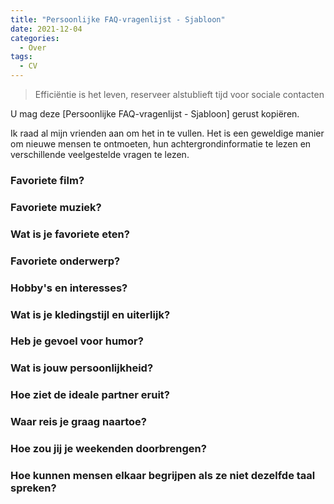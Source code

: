 ```yaml
---
title: "Persoonlijke FAQ-vragenlijst - Sjabloon"
date: 2021-12-04
categories:
  - Over
tags:
  - CV
---
```



> Efficiëntie is het leven, reserveer alstublieft tijd voor sociale contacten

U mag deze [Persoonlijke FAQ-vragenlijst - Sjabloon] gerust kopiëren.

Ik raad al mijn vrienden aan om het in te vullen. Het is een geweldige manier om nieuwe mensen te ontmoeten, hun achtergrondinformatie te lezen en verschillende veelgestelde vragen te lezen.


### Favoriete film?


### Favoriete muziek?


### Wat is je favoriete eten?


### Favoriete onderwerp?


### Hobby's en interesses?


### Wat is je kledingstijl en uiterlijk?


### Heb je gevoel voor humor?


### Wat is jouw persoonlijkheid?


### Hoe ziet de ideale partner eruit?


### Waar reis je graag naartoe?


### Hoe zou jij je weekenden doorbrengen?


### Hoe kunnen mensen elkaar begrijpen als ze niet dezelfde taal spreken?